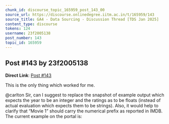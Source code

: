 ```yaml
---
chunk_id: discourse_topic_165959_post_143_00
source_url: https://discourse.onlinedegree.iitm.ac.in/t/165959/143
source_title: GA4 - Data Sourcing - Discussion Thread [TDS Jan 2025]
content_type: discourse
tokens: 124
username: 23f2005138
post_number: 143
topic_id: 165959
---
```


## Post #143 by 23f2005138

**Direct Link**: [Post #143](https://discourse.onlinedegree.iitm.ac.in/t/165959/143)

This is the only thing which worked for me.

@carlton Sir, can I suggest to replace the snapshot of example output which expects the year to be an integer and the ratings as to be floats (instead of actual evaluation which expects them to be strings). Also, it would help to clarify that “Movie 1” should carry the numerical prefix as reported in IMDB. The current example on the portal is:
